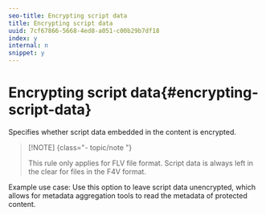 ```yaml
---
seo-title: Encrypting script data
title: Encrypting script data
uuid: 7cf67866-5668-4ed8-a051-c00b29b7df18
index: y
internal: n
snippet: y
---
```


# Encrypting script data{#encrypting-script-data}

Specifies whether script data embedded in the content is encrypted.

>[!NOTE] {class="- topic/note "}
>
>This rule only applies for FLV file format. Script data is always left in the clear for files in the F4V format.

Example use case: Use this option to leave script data unencrypted, which allows for metadata aggregation tools to read the metadata of protected content. 

